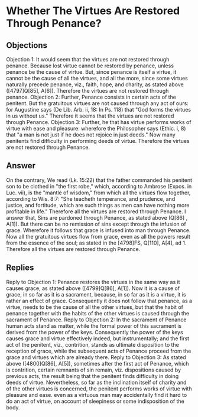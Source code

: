 # Whether The Virtues Are Restored Through Penance?
## Objections
Objection 1: It would seem that the virtues are not restored through penance. Because lost virtue cannot be restored by penance, unless penance be the cause of virtue. But, since penance is itself a virtue, it cannot be the cause of all the virtues, and all the more, since some virtues naturally precede penance, viz., faith, hope, and charity, as stated above ([4797]Q[85], A[6]). Therefore the virtues are not restored through penance.
Objection 2: Further, Penance consists in certain acts of the penitent. But the gratuitous virtues are not caused through any act of ours: for Augustine says (De Lib. Arb. ii, 18: In Ps. 118) that "God forms the virtues in us without us." Therefore it seems that the virtues are not restored through Penance.
Objection 3: Further, he that has virtue performs works of virtue with ease and pleasure: wherefore the Philosopher says (Ethic. i, 8) that "a man is not just if he does not rejoice in just deeds." Now many penitents find difficulty in performing deeds of virtue. Therefore the virtues are not restored through Penance.
## Answer
On the contrary, We read (Lk. 15:22) that the father commanded his penitent son to be clothed in "the first robe," which, according to Ambrose (Expos. in Luc. vii), is the "mantle of wisdom," from which all the virtues flow together, according to Wis. 8:7: "She teacheth temperance, and prudence, and justice, and fortitude, which are such things as men can have nothing more profitable in life." Therefore all the virtues are restored through Penance.
I answer that, Sins are pardoned through Penance, as stated above (Q[86] , A[1]). But there can be no remission of sins except through the infusion of grace. Wherefore it follows that grace is infused into man through Penance. Now all the gratuitous virtues flow from grace, even as all the powers result from the essence of the soul; as stated in the [4798]FS, Q[110], A[4], ad 1. Therefore all the virtues are restored through Penance.
## Replies
Reply to Objection 1: Penance restores the virtues in the same way as it causes grace, as stated above ([4799]Q[86], A[1]). Now it is a cause of grace, in so far as it is a sacrament, because, in so far as it is a virtue, it is rather an effect of grace. Consequently it does not follow that penance, as a virtue, needs to be the cause of all the other virtues, but that the habit of penance together with the habits of the other virtues is caused through the sacrament of Penance.
Reply to Objection 2: In the sacrament of Penance human acts stand as matter, while the formal power of this sacrament is derived from the power of the keys. Consequently the power of the keys causes grace and virtue effectively indeed, but instrumentally; and the first act of the penitent, viz., contrition, stands as ultimate disposition to the reception of grace, while the subsequent acts of Penance proceed from the grace and virtues which are already there.
Reply to Objection 3: As stated above ([4800]Q[86], A[5]), sometimes after the first act of Penance, which is contrition, certain remnants of sin remain, viz. dispositions caused by previous acts, the result being that the penitent finds difficulty in doing deeds of virtue. Nevertheless, so far as the inclination itself of charity and of the other virtues is concerned, the penitent performs works of virtue with pleasure and ease. even as a virtuous man may accidentally find it hard to do an act of virtue, on account of sleepiness or some indisposition of the body.